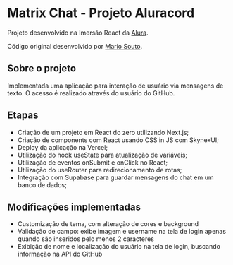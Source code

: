 # Matrix Chat - Projeto Aluracord

Projeto desenvolvido na Imersão React da [Alura](https://www.alura.com.br/).

Código original desenvolvido por [Mario Souto](https://github.com/omariosouto).

## Sobre o projeto

Implementada uma aplicação para interação de usuário via mensagens de texto. O acesso é realizado através do usuário do GitHub.

## Etapas

-   Criação de um projeto em React do zero utilizando Next.js;
-   Criação de components com React usando CSS in JS com SkynexUI;
-   Deploy da aplicação na Vercel;
-   Utilização do hook useState para atualização de variáveis;
-   Utilização de eventos onSubmit e onClick no React;
-   Utilização do useRouter para redirecionamento de rotas;
-   Integração com Supabase para guardar mensagens do chat em um banco de dados;

## Modificações implementadas

-   Customização de tema, com alteração de cores e background
-   Validação de campo: exibe imagem e username na tela de login apenas quando são inseridos pelo menos 2 caracteres
-   Exibição de nome e localização do usuário na tela de login, buscando informação na API do GitHub
